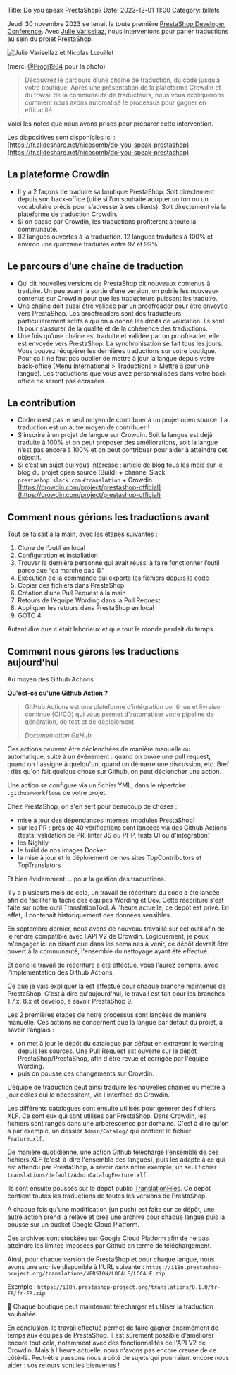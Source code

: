 Title: Do you speak PrestaShop? 
Date: 2023-12-01 11:00
Category: billets

Jeudi 30 novembre 2023 se tenait la toute première [PrestaShop Developer Conference](https://events.prestashop.com/prestashop-developer-conference). Avec [Julie Varisellaz](https://www.linkedin.com/in/julievarisellaz/), nous intervenions pour parler traductions au sein du projet PrestaShop. 

![Julie Varisellaz et Nicolas Lœuillet]({static}/images/prestashop-conference/prestashop-conference.jpg#mid "Julie Varisellaz et Nicolas Lœuillet")

(merci [@Progi1984](https://piaille.fr/@progi1984) pour la photo)

> Découvrez le parcours d’une chaîne de traduction, du code jusqu’à votre boutique. Après une présentation de la plateforme Crowdin et du travail de la communauté de traducteurs, nous vous expliquerons comment nous avons automatisé le processus pour gagner en efficacité.

Voici les notes que nous avons prises pour préparer cette intervention. 

Les diapositives sont disponibles ici : [https://fr.slideshare.net/nicosomb/do-you-speak-prestashop](https://fr.slideshare.net/nicosomb/do-you-speak-prestashop)
## La plateforme Crowdin
- Il y a 2 façons de traduire sa boutique PrestaShop. Soit directement depuis son back-office (utile si l’on souhaite adopter un ton ou un vocabulaire précis pour s’adresser à ses clients). Soit directement via la plateforme de traduction Crowdin. 
- Si on passe par Crowdin, les traductions profiteront à toute la communauté.
- 82 langues ouvertes à la traduction. 12 langues traduites à 100% et environ une quinzaine traduites entre 97 et 99%.
## Le parcours d’une chaîne de traduction
- Qui dit nouvelles versions de PrestaShop dit nouveaux contenus à traduire. Un peu avant la sortie d’une version, on publie les nouveaux contenus sur Crowdin pour que les traducteurs puissent les traduire.
- Une chaîne doit aussi être validée par un proofreader pour être envoyée vers PrestaShop. Les proofreaders sont des traducteurs particulièrement actifs à qui on a donné les droits de validation. Ils sont là pour s’assurer de la qualité et de la cohérence des traductions.
- Une fois qu’une chaîne est traduite et validée par un proofreader, elle est envoyée vers PrestaShop. La synchronisation se fait tous les jours. Vous pouvez récupérer les dernières traductions sur votre boutique. Pour ça il ne faut pas oublier de mettre à jour la langue depuis votre back-office (Menu International > Traductions > Mettre à jour une langue). Les traductions que vous avez personnalisées dans votre back-office ne seront pas écrasées. 
## La contribution 
- Coder n’est pas le seul moyen de contribuer à un projet open source. La traduction est un autre moyen de contribuer ! 
- S’inscrire à un projet de langue sur Crowdin. Soit la langue est déjà traduite à 100% et on peut proposer des améliorations, soit la langue n’est pas encore à 100% et on peut contribuer pour aider à atteindre cet objectif. 
- Si c’est un sujet qui vous intéresse : article de blog tous les mois sur le blog du projet open source (Build) + channel Slack `prestashop.slack.com` `#translation` + Crowdin [https://crowdin.com/project/prestashop-official](https://crowdin.com/project/prestashop-official)
## Comment nous gérions les traductions avant

Tout se faisait à la main, avec les étapes suivantes : 

1. Clone de l’outil en local
2. Configuration et installation
3. Trouver la dernière personne qui avait réussi à faire fonctionner l’outil parce que “ça marche pas ©”
4. Exécution de la commande qui exporte les fichiers depuis le code
5. Copier des fichiers dans PrestaShop
6. Création d’une Pull Request à la main 
7. Retours de l’équipe Wording dans la Pull Request
8. Appliquer les retours dans PrestaShop en local 
9. GOTO 4

Autant dire que c'était laborieux et que tout le monde perdait du temps. 
## Comment nous gérons les traductions aujourd'hui

Au moyen des Github Actions. 

**Qu'est-ce qu'une Github Action ?** 

> GitHub Actions est une plateforme d’intégration continue et livraison continue (CI/CD) qui vous permet d’automatiser votre pipeline de génération, de test et de déploiement.
> 
> <cite>Documentation GitHub</cite>

Ces actions peuvent être déclenchées de manière manuelle ou automatique, suite à un événement : quand on ouvre une pull request, quand on l'assigne à quelqu'un, quand on démarre une discussion, etc. Bref : dès qu'on fait quelque chose sur Github, on peut déclencher une action. 

Une action se configure via un fichier YML, dans le répertoire `.github/workflows` de votre projet. 

Chez PrestaShop, on s'en sert pour beaucoup de choses : 

* mise à jour des dépendances internes (modules PrestaShop)
* sur les PR : près de 40 vérifications sont lancées via des Github Actions (tests, validation de PR, linter JS ou PHP, tests UI ou d'intégration)
* les Nightly
* le build de nos images Docker 
* la mise à jour et le déploiement de nos sites TopContributors et TopTranslators 

Et bien évidemment ... pour la gestion des traductions.

Il y a plusieurs mois de cela, un travail de réécriture du code a été lancée afin de faciliter la tâche des équipes Wording et Dev. Cette réécriture s'est faite sur notre outil TranslationTool. À l'heure actuelle, ce dépôt est privé. En effet, il contenait historiquement des données sensibles. 

En septembre dernier, nous avons de nouveau travaillé sur cet outil afin de le rendre compatible avec l'API V2 de Crowdin. Logiquement, je peux m'engager ici en disant que dans les semaines à venir, ce dépôt devrait être ouvert à la communauté, l'ensemble du nettoyage ayant été effectué. 

Et donc le travail de réécriture a été effectué, vous l'aurez compris, avec l'implémentation des Github Actions. 

Ce que je vais expliquer là est effectué pour chaque branche maintenue de PrestaShop. C'est à dire qu'aujourd'hui, le travail est fait pour les branches 1.7.x, 8.x et develop, à savoir PrestaShop 9. 

Les 2 premières étapes de notre processus sont lancées de manière manuelle. Ces actions ne concernent que la langue par défaut du projet, à savoir l'anglais : 

* on met à jour le dépôt du catalogue par défaut en extrayant le wording depuis les sources. Une Pull Request est ouverte sur le dépôt PrestaShop/PrestaShop, afin d'être revue et corrigée par l'équipe Wording. 
* puis on pousse ces changements sur Crowdin. 

L'équipe de traduction peut ainsi traduire les nouvelles chaines ou mettre à jour celles qui le nécessitent, via l'interface de Crowdin.  

Les différents catalogues sont ensuite utilisés pour générer des fichiers XLF. Ce sont eux qui sont utilisés par PrestaShop. 
Dans Crowdin, les fichiers sont rangés dans une arborescence par domaine. C'est à dire qu'on a par exemple, un dossier `Admin/Catalog/` qui contient le fichier `Feature.xlf`. 

De manière quotidienne, une action Github télécharge l'ensemble de ces fichiers XLF (c'est-à-dire l'ensemble des langues), puis les adapte à ce qui est attendu par PrestaShop, à savoir dans notre exemple, un seul fichier `translations/default/AdminCatalogFeature.xlf`. 

Ils sont ensuite poussés sur le dépôt public [TranslationFiles](https://github.com/PrestaShop/TranslationFiles). 
Ce dépôt contient toutes les traductions de toutes les versions de PrestaShop. 

À chaque fois qu'une modification (un push) est faite sur ce dépôt, une autre action prend la relève et crée une archive pour chaque langue puis la pousse sur un bucket Google Cloud Platform. 

Ces archives sont stockées sur Google Cloud Platform afin de ne pas atteindre les limites imposées par Github en terme de téléchargement. 

Ainsi, pour chaque version de PrestaShop et pour chaque langue, nous avons une archive disponible à l'URL suivante : `https://i18n.prestashop-project.org/translations/VERSION/LOCALE/LOCALE.zip`

Exemple : `https://i18n.prestashop-project.org/translations/8.1.0/fr-FR/fr-FR.zip`

🎉 Chaque boutique peut maintenant télécharger et utiliser la traduction souhaitée. 

En conclusion, le travail effectué permet de faire gagner énormément de temps aux équipes de PrestaShop. Il est sûrement possible d'améliorer encore tout cela, notamment avec des fonctionnalités de l'API V2 de Crowdin. Mais à l'heure actuelle, nous n'avons pas encore creusé de ce côté-là. 
Peut-être passons nous à côté de sujets qui pourraient encore nous aider : vos retours sont les bienvenus ! 

